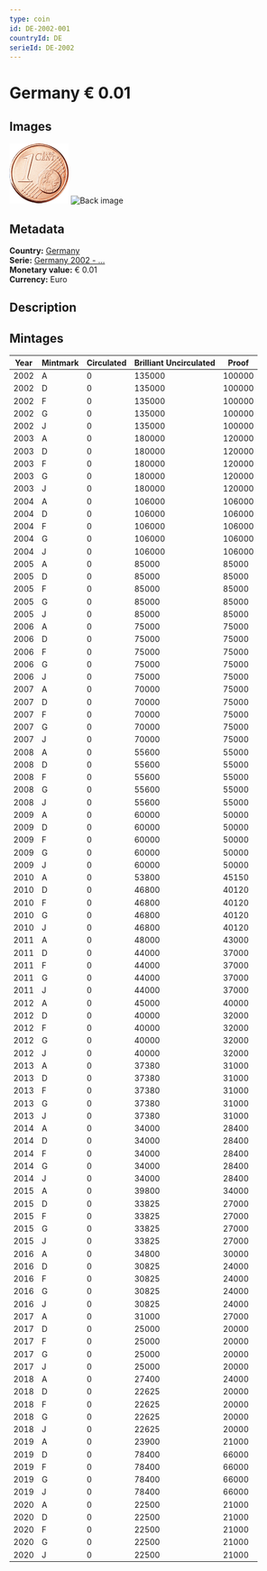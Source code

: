 ```yaml
---
type: coin
id: DE-2002-001
countryId: DE
serieId: DE-2002
---
```


# Germany € 0.01

## Images

![Front image](../../../img/common-2002-001.png) ![Back image](img/germany-2002-001.png)

## Metadata

**Country:** [Germany](../index.md)\
**Serie:** [Germany 2002 - ...](index.md)\
**Monetary value:** € 0.01\
**Currency:** Euro

## Description


## Mintages

| Year | Mintmark | Circulated | Brilliant Uncirculated | Proof |
| ---- | -------- | ---------- | ---------------------- | ----- |
| 2002 | A | 0| 135000 | 100000 |
| 2002 | D | 0| 135000 | 100000 |
| 2002 | F | 0| 135000 | 100000 |
| 2002 | G | 0| 135000 | 100000 |
| 2002 | J | 0| 135000 | 100000 |
| 2003 | A | 0| 180000 | 120000 |
| 2003 | D | 0| 180000 | 120000 |
| 2003 | F | 0| 180000 | 120000 |
| 2003 | G | 0| 180000 | 120000 |
| 2003 | J | 0| 180000 | 120000 |
| 2004 | A | 0| 106000 | 106000 |
| 2004 | D | 0| 106000 | 106000 |
| 2004 | F | 0| 106000 | 106000 |
| 2004 | G | 0| 106000 | 106000 |
| 2004 | J | 0| 106000 | 106000 |
| 2005 | A | 0| 85000 | 85000 |
| 2005 | D | 0| 85000 | 85000 |
| 2005 | F | 0| 85000 | 85000 |
| 2005 | G | 0| 85000 | 85000 |
| 2005 | J | 0| 85000 | 85000 |
| 2006 | A | 0| 75000 | 75000 |
| 2006 | D | 0| 75000 | 75000 |
| 2006 | F | 0| 75000 | 75000 |
| 2006 | G | 0| 75000 | 75000 |
| 2006 | J | 0| 75000 | 75000 |
| 2007 | A | 0| 70000 | 75000 |
| 2007 | D | 0| 70000 | 75000 |
| 2007 | F | 0| 70000 | 75000 |
| 2007 | G | 0| 70000 | 75000 |
| 2007 | J | 0| 70000 | 75000 |
| 2008 | A | 0| 55600 | 55000 |
| 2008 | D | 0| 55600 | 55000 |
| 2008 | F | 0| 55600 | 55000 |
| 2008 | G | 0| 55600 | 55000 |
| 2008 | J | 0| 55600 | 55000 |
| 2009 | A | 0| 60000 | 50000 |
| 2009 | D | 0| 60000 | 50000 |
| 2009 | F | 0| 60000 | 50000 |
| 2009 | G | 0| 60000 | 50000 |
| 2009 | J | 0| 60000 | 50000 |
| 2010 | A | 0| 53800 | 45150 |
| 2010 | D | 0| 46800 | 40120 |
| 2010 | F | 0| 46800 | 40120 |
| 2010 | G | 0| 46800 | 40120 |
| 2010 | J | 0| 46800 | 40120 |
| 2011 | A | 0| 48000 | 43000 |
| 2011 | D | 0| 44000 | 37000 |
| 2011 | F | 0| 44000 | 37000 |
| 2011 | G | 0| 44000 | 37000 |
| 2011 | J | 0| 44000 | 37000 |
| 2012 | A | 0| 45000 | 40000 |
| 2012 | D | 0| 40000 | 32000 |
| 2012 | F | 0| 40000 | 32000 |
| 2012 | G | 0| 40000 | 32000 |
| 2012 | J | 0| 40000 | 32000 |
| 2013 | A | 0| 37380 | 31000 |
| 2013 | D | 0| 37380 | 31000 |
| 2013 | F | 0| 37380 | 31000 |
| 2013 | G | 0| 37380 | 31000 |
| 2013 | J | 0| 37380 | 31000 |
| 2014 | A | 0| 34000 | 28400 |
| 2014 | D | 0| 34000 | 28400 |
| 2014 | F | 0| 34000 | 28400 |
| 2014 | G | 0| 34000 | 28400 |
| 2014 | J | 0| 34000 | 28400 |
| 2015 | A | 0| 39800 | 34000 |
| 2015 | D | 0| 33825 | 27000 |
| 2015 | F | 0| 33825 | 27000 |
| 2015 | G | 0| 33825 | 27000 |
| 2015 | J | 0| 33825 | 27000 |
| 2016 | A | 0| 34800 | 30000 |
| 2016 | D | 0| 30825 | 24000 |
| 2016 | F | 0| 30825 | 24000 |
| 2016 | G | 0| 30825 | 24000 |
| 2016 | J | 0| 30825 | 24000 |
| 2017 | A | 0| 31000 | 27000 |
| 2017 | D | 0| 25000 | 20000 |
| 2017 | F | 0| 25000 | 20000 |
| 2017 | G | 0| 25000 | 20000 |
| 2017 | J | 0| 25000 | 20000 |
| 2018 | A | 0| 27400 | 24000 |
| 2018 | D | 0| 22625 | 20000 |
| 2018 | F | 0| 22625 | 20000 |
| 2018 | G | 0| 22625 | 20000 |
| 2018 | J | 0| 22625 | 20000 |
| 2019 | A | 0| 23900 | 21000 |
| 2019 | D | 0| 78400 | 66000 |
| 2019 | F | 0| 78400 | 66000 |
| 2019 | G | 0| 78400 | 66000 |
| 2019 | J | 0| 78400 | 66000 |
| 2020 | A | 0| 22500 | 21000 |
| 2020 | D | 0| 22500 | 21000 |
| 2020 | F | 0| 22500 | 21000 |
| 2020 | G | 0| 22500 | 21000 |
| 2020 | J | 0| 22500 | 21000 |
